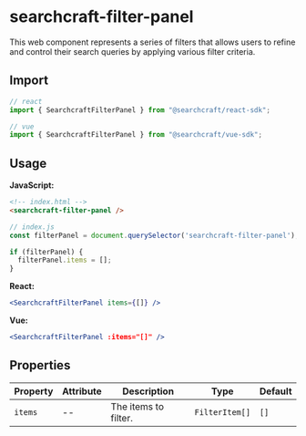 # searchcraft-filter-panel

This web component represents a series of filters that allows users to refine and control their search queries by applying various filter criteria.

## Import

```jsx
// react
import { SearchcraftFilterPanel } from "@searchcraft/react-sdk";

// vue
import { SearchcraftFilterPanel } from "@searchcraft/vue-sdk";
```


## Usage

**JavaScript:**

```html
<!-- index.html -->
<searchcraft-filter-panel />
```

```js
// index.js
const filterPanel = document.querySelector('searchcraft-filter-panel');

if (filterPanel) {
  filterPanel.items = [];
}
```


**React:**

```jsx
<SearchcraftFilterPanel items={[]} />
```


**Vue:**

```jsx
<SearchcraftFilterPanel :items="[]" />
```


## Properties

| Property | Attribute | Description | Type | Default |
| -------- | --------- | ----------- | ---- | ------- |
| `items` | -- | The items to filter. | `FilterItem[]` | `[]` |

